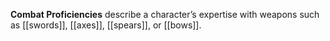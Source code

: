 **Combat Proficiencies** describe a character’s expertise with weapons such as [[swords]], [[axes]], [[spears]], or [[bows]].

